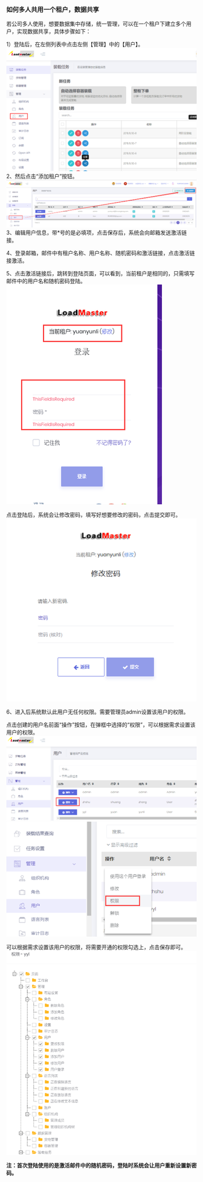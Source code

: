 ### **如何多人共用一个租户，数据共享**

若公司多人使用，想要数据集中存储，统一管理，可以在一个租户下建立多个用户，实现数据共享，具体步骤如下：

1）登陆后，在左侧列表中点击左侧【管理】中的【用户】。![](/assets/QQ截图20180831095718.png)2、然后点击“添加租户”按钮。![](/assets/QQ截图20180831100010.png)3、编辑用户信息，带\*号的是必填项，点击保存后，系统会向邮箱发送激活链接。

4、登录邮箱，邮件中有租户名称、用户名称、随机密码和激活链接，点击激活链接激活。

5、点击激活链接后，跳转到登陆页面，可以看到，当前租户是相同的，只需填写邮件中的用户名和随机密码登陆。![](/assets/QQ截图20180831102204.png)

点击登陆后，系统会让修改密码，填写好想要修改的密码，点击提交即可。![](/assets/QQ截图20180917103726.png)

6、进入后系统默认此用户无任何权限。需要管理员admin设置该用户的权限。

点击创建的用户名前面“操作”按钮，在弹框中选择的“权限”，可以根据需求设置该用户的权限。![](/assets/546)![](/assets/QQ截图20181127162328.png)

可以根据需求设置该用户的权限，将需要开通的权限勾选上，点击保存即可。![](/assets/QQ截图20181127162447.png)

**注：首次登陆使用的是激活邮件中的随机密码，登陆时系统会让用户重新设置新密码。**

